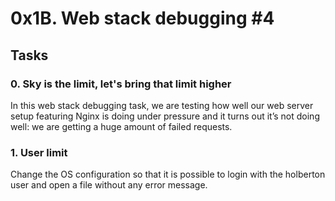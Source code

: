 # 0x1B. Web stack debugging #4

## Tasks

### 0. Sky is the limit, let's bring that limit higher
In this web stack debugging task, we are testing how well our web server setup featuring Nginx is doing under pressure and it turns out it’s not doing well: we are getting a huge amount of failed requests.

### 1. User limit
Change the OS configuration so that it is possible to login with the holberton user and open a file without any error message.

